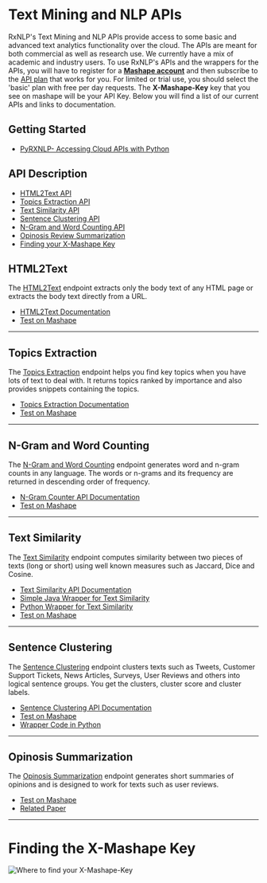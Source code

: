 
# Text Mining and NLP APIs

RxNLP's Text Mining and NLP APIs provide access to some basic and advanced text analytics functionality over the cloud. The APIs are meant for both commercial as well as research use. We currently have a mix of academic and industry users. To use RxNLP's APIs and the wrappers for the APIs, you will have to register for a <b>[Mashape account](http://www.mashape.com)</b> and then subscribe to the [API plan](https://market.mashape.com/rxnlp/text-mining-and-nlp/pricing) that works for you. For limited or trial use, you should select the 'basic' plan with free per day requests. The <b>X-Mashape-Key</b> key that you see on mashape will be your API Key. Below you will find a list of our current APIs and links to documentation.


## Getting Started
- [PyRXNLP- Accessing Cloud APIs with Python](https://github.com/RxNLP/pyrxnlp)


## API Description
- [HTML2Text API](#html2text)
- [Topics Extraction API](#topics-extraction)
- [Text Similarity API](#text-similarity)
- [Sentence Clustering API](#sentence-clustering)
- [N-Gram and Word Counting API](#n-gram-and-word-counting)
- [Opinosis Review Summarization](#opinosis-summarization)
- [Finding your X-Mashape Key](#finding-the-x-mashape-key)



## HTML2Text

The [HTML2Text](https://market.mashape.com/rxnlp/text-mining-and-nlp#1-html2text) endpoint extracts only the body text of any HTML page or extracts the body text directly from a URL.
- [HTML2Text Documentation](http://www.rxnlp.com/api-reference/html2text-api/) 
- [Test on Mashape](https://market.mashape.com/rxnlp/text-mining-and-nlp/) 

<hr />

## Topics Extraction

The [Topics Extraction](https://market.mashape.com/rxnlp/text-mining-and-nlp#extract-topics-themes) endpoint helps you find key topics when you have lots of text to deal with. It returns topics ranked by importance and also provides snippets containing the topics. 
- [Topics Extraction Documentation](http://www.rxnlp.com/api-reference/topics-and-themes-api-reference/)
- [Test on Mashape](https://market.mashape.com/rxnlp/text-mining-and-nlp/)
 
<hr />

## N-Gram and Word Counting

The [N-Gram and Word Counting](https://market.mashape.com/rxnlp/text-mining-and-nlp/#3-ngramcounter) endpoint generates word and n-gram counts in any language. The words or n-grams and its frequency are returned in descending order of frequency. 

- [N-Gram Counter API Documentation](http://www.rxnlp.com/api-reference/n-gram-and-word-counter-api-reference/)
- [Test on Mashape](https://market.mashape.com/rxnlp/text-mining-and-nlp/)

<hr />

## Text Similarity 
The [Text Similarity](https://market.mashape.com/rxnlp/text-mining-and-nlp/#2-textsimilarity) endpoint computes similarity between two pieces of texts (long or short) using well known measures such as Jaccard, Dice and Cosine. 

- [Text Similarity API Documentation](http://www.rxnlp.com/api-reference/text-similarity-api-reference/) 
- [Simple Java Wrapper for Text Similarity](https://github.com/RxNLP/text-mining-and-nlp/tree/master/java) 
- [Python Wrapper for Text Similarity](https://github.com/RxNLP/pyrxnlp/) 
- [Test on Mashape](https://market.mashape.com/rxnlp/text-mining-and-nlp/) 

<hr />

## Sentence Clustering 

The [Sentence Clustering](https://market.mashape.com/rxnlp/text-mining-and-nlp/#cluster-chunk-of-text) endpoint clusters texts such as Tweets, Customer Support Tickets, News Articles, Surveys, User Reviews and others into logical sentence groups. You get the clusters, cluster score and cluster labels. 

- [Sentence Clustering API Documentation](http://www.rxnlp.com/api-reference/cluster-sentences-api-reference/) 
- [Test on Mashape](https://market.mashape.com/rxnlp/text-mining-and-nlp/) 
- [Wrapper Code in Python](https://github.com/RxNLP/pyrxnlp/) 

<hr />

## Opinosis Summarization

The [Opinosis Summarization](https://market.mashape.com/rxnlp/text-mining-and-nlp/) endpoint generates short summaries of opinions and is designed to work for texts such as user reviews.  
- [Test on Mashape](https://market.mashape.com/rxnlp/text-mining-and-nlp/) 
- [Related Paper](https://www.aclweb.org/anthology/C/C10/C10-1039.pdf)

<hr />


# Finding the X-Mashape Key

![Where to find your X-Mashape-Key](http://www.rxnlp.com/wp-content/uploads/2016/02/X-Mashape-Key.png "Where to find your X-Mashape-Key")

